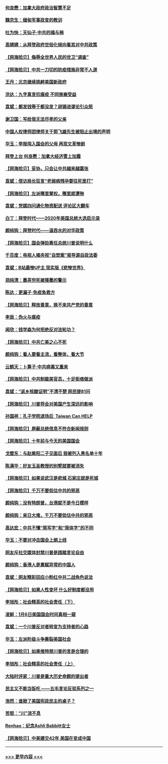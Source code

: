 #### [何良懋：加拿大政府政治智慧不足](../pages/nsc993/n12734323.md?t=02051251) 
#### [魏京生：缅甸军事政变的教训](../pages/nsc993/n12732470.md?t=02051251) 
#### [吐为快：天仙子·中共的福与祸](../pages/nsc993/n12732165.md?t=02051251) 
#### [高婧婧：从拜登政府世俗化倾向看其对中共政策](../pages/nsc993/n12730028.md?t=02051251) 
#### [【网海拾贝】侮辱全世界人民的世卫“调查”](../pages/nsc993/n12727884.md?t=02051251) 
#### [【网海拾贝】中共一刀切的防疫措施非常不人道](../pages/nsc993/n12724879.md?t=02051251) 
#### [王丹：北京继续挑衅美国新政府](../pages/nsc993/n12722456.md?t=02051251) 
#### [洪达：九字真言抗瘟疫 不同族裔受益](../pages/nsc993/n12722448.md?t=02051251) 
#### [袁斌：都发钱等于都没发？胡锡进谬论引众怒](../pages/nsc993/n12722393.md?t=02051251) 
#### [谢卫国：写给我无法尽孝的父亲](../pages/nsc993/n12720325.md?t=02051251) 
#### [中国人权律师团律师关于郭飞雄先生被阻止出境的声明](../pages/nsc993/n12720203.md?t=02051251) 
#### [华玉：举报闯入国会的父母 再现文革惨剧](../pages/nsc993/n12719070.md?t=02051251) 
#### [拜登上台 何良懋：加拿大经济雪上加霜](../pages/nsc993/n12718943.md?t=02051251) 
#### [【网海拾贝】妥协，只会让中共越来越嚣张](../pages/nsc993/n12717392.md?t=02051251) 
#### [袁斌：信访局长狂言“老弱病残孕要往死里打”](../pages/nsc993/n12717343.md?t=02051251) 
#### [【网海拾贝】左派哪里掌权，哪里就遭殃](../pages/nsc993/n12715009.md?t=02051251) 
#### [袁斌：党媒四问通化物资配送 评论区大翻车](../pages/nsc993/n12714950.md?t=02051251) 
#### [白丁：拜登时代——2020年美国总统大选启示录](../pages/nsc993/n12714920.md?t=02051251) 
#### [颜纯钩：拜登时代——温吞水的对华政策](../pages/nsc993/n12713245.md?t=02051251) 
#### [【网海拾贝】国会弹劾离任总统川普说明什么](../pages/nsc993/n12712816.md?t=02051251) 
#### [千百度：电视人揭央视“自焚案”报导源自政法委](../pages/nsc993/n12709760.md?t=02051251) 
#### [袁斌：B站最惨UP主 现实版《悲惨世界》](../pages/nsc993/n12709686.md?t=02051251) 
#### [郑纯清：墨茶穷死被搽墨的警示](../pages/nsc993/n12709262.md?t=02051251) 
#### [陈达：更漏子·免疫急救方](../pages/nsc993/n12709244.md?t=02051251) 
#### [【网海拾贝】释放善意，换不来共产党的善意](../pages/nsc993/n12708361.md?t=02051251) 
#### [李辰：伪火与瘟疫](../pages/nsc993/n12707981.md?t=02051251) 
#### [闻欣：钱学森为何拒绝反对法轮功？](../pages/nsc993/n12707407.md?t=02051251) 
#### [【网海拾贝】中共亡美之心不死](../pages/nsc993/n12707621.md?t=02051251) 
#### [颜纯钩：看人要看主流，看整体，看大节](../pages/nsc993/n12707536.md?t=02051251) 
#### [云鹤天：卜算子‧中共病毒又重来](../pages/nsc993/n12707408.md?t=02051251) 
#### [【网海拾贝】中共制裁美官员，十足街痞做派](../pages/nsc993/n12705115.md?t=02051251) 
#### [袁斌：“返乡核酸证明”不清不楚 网民提81问](../pages/nsc993/n12704982.md?t=02051251) 
#### [【网海拾贝】川普将会对美国产生深远的影响](../pages/nsc993/n12703045.md?t=02051251) 
#### [孙国祥：孔子学院退场后  Taiwan Can HELP](../pages/nsc993/n12702430.md?t=02051251) 
#### [【网海拾贝】屏蔽总统信息不符合新闻规则](../pages/nsc993/n12699998.md?t=02051251) 
#### [【网海拾贝】十年前与今天的美国国会](../pages/nsc993/n12696993.md?t=02051251) 
#### [戈壁东：与赵紫阳二子见面后 我被列入黑名单十年](../pages/nsc993/n12696215.md?t=02051251) 
#### [陈满华：好友玉圣教授的别墅就要被消失](../pages/nsc993/n12695411.md?t=02051251) 
#### [【网海拾贝】如果说武汉是悲城 石家庄就是死城](../pages/nsc993/n12694589.md?t=02051251) 
#### [【网海拾贝】千万不要低估中共的邪恶](../pages/nsc993/n12692771.md?t=02051251) 
#### [颜纯钩：没有特朗普，台港就不是今日模样](../pages/nsc993/n12692678.md?t=02051251) 
#### [颜纯钩：来日大难，千万不要低估中共的邪恶](../pages/nsc993/n12692080.md?t=02051251) 
#### [高达宏：中共不懂“简写字”和“简体字”的不同](../pages/nsc993/n12692068.md?t=02051251) 
#### [华玉：不要对冲击国会上纲上线](../pages/nsc993/n12689948.md?t=02051251) 
#### [网友斥社交媒体封禁川普是践踏言论自由](../pages/nsc993/n12687482.md?t=02051251) 
#### [颜纯钩：香港人是禀赋异常的中国人](../pages/nsc993/n12685142.md?t=02051251) 
#### [袁斌：网友精彩回应小粉红中共二战角色说法](../pages/nsc993/n12684994.md?t=02051251) 
#### [【网海拾贝】如果人性变坏 什么好制度都没用](../pages/nsc993/n12683000.md?t=02051251) 
#### [李旭彤：社会精英的社会责任（下）](../pages/nsc993/n12680604.md?t=02051251) 
#### [凌稣：1月6日美国国会时间真相一窥](../pages/nsc993/n12682780.md?t=02051251) 
#### [袁斌：一个川普反对者转变为支持者的心路](../pages/nsc993/n12682700.md?t=02051251) 
#### [华玉：左派阶级斗争撕裂美国社会](../pages/nsc993/n12681226.md?t=02051251) 
#### [【网海拾贝】如果推特禁川普的言是合理的](../pages/nsc993/n12681232.md?t=02051251) 
#### [李旭彤：社会精英的社会责任（上）](../pages/nsc993/n12680501.md?t=02051251) 
#### [大陆时评家：川普是重大历史命题的提出者](../pages/nsc993/n12679904.md?t=02051251) 
#### [民主又不能当饭吃 ——五毛言论反驳系列之一](../pages/nsc993/n12679877.md?t=02051251) 
#### [浩然：谁掀了美国宪政民主的桌子？](../pages/nsc993/n12679850.md?t=02051251) 
#### [苦胆：“川”流不息](../pages/nsc993/n12678388.md?t=02051251) 
#### [Renhao：纪念Ashli Babbitt女士](../pages/nsc993/n12678359.md?t=02051251) 
#### [【网海拾贝】中美建交42年 美国在变成中国](../pages/nsc993/n12678324.md?t=02051251) 

----
#### [ >>> 更早内容 <<< ](../indexes/nsc993-earlier.md)
